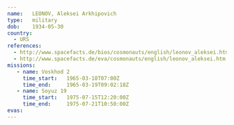 ```yaml
---
name:	LEONOV, Aleksei Arkhipovich 
type:	military
dob:	1934-05-30
country:
  - URS
references:
  - http://www.spacefacts.de/bios/cosmonauts/english/leonov_aleksei.htm
  - http://www.spacefacts.de/eva/cosmonauts/english/leonov_aleksei.htm
missions:
   - name: Voskhod 2
     time_start:   1965-03-18T07:00Z
     time_end:     1965-03-19T09:02:18Z
   - name: Soyuz 19
     time_start:   1975-07-15T12:20:00Z
     time_end:     1975-07-21T10:50:00Z
evas:
---
```

